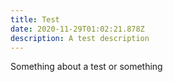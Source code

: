 ```yaml
---
title: Test
date: 2020-11-29T01:02:21.878Z
description: A test description
---
```

Something about a test or something